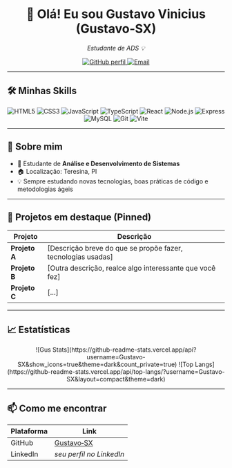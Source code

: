 <div align="center">
  <h1>👋 Olá! Eu sou Gustavo Vinicius (Gustavo‑SX)</h1>
  <p><em>Estudante de ADS 💡</em></p>

  <p>
    <a href="https://github.com/Gustavo-SX">
      <img src="https://img.shields.io/badge/GitHub‑Profile‑100000?style=for-the-badge&logo=github&logoColor=white" alt="GitHub perfil">
    </a>
    <a href="mailto:seu-email@exemplo.com">
      <img src="https://img.shields.io/badge/Email‑contato‑003366?style=for-the-badge&logo=gmail&logoColor=white" alt="Email">
    </a>
    <!-- Adicione mais badges: LinkedIn, etc. -->
  </p>
</div>

---

## 🛠️ Minhas Skills

<div align="center">
  <img src="https://img.shields.io/badge/HTML5‑E34F26?style=for-the-badge&logo=html5&logoColor=white" alt="HTML5">
  <img src="https://img.shields.io/badge/CSS3‑1572B6?style=for-the-badge&logo=css3&logoColor=white" alt="CSS3">
  <img src="https://img.shields.io/badge/JavaScript‑F7DF1E?style=for-the-badge&logo=javascript&logoColor=black" alt="JavaScript">
  <img src="https://img.shields.io/badge/TypeScript‑007ACC?style=for-the-badge&logo=typescript&logoColor=white" alt="TypeScript">
  <img src="https://img.shields.io/badge/React‑61DAFB?style=for-the-badge&logo=react&logoColor=black" alt="React">
  <img src="https://img.shields.io/badge/Node.js‑339933?style=for-the-badge&logo=node.js&logoColor=white" alt="Node.js">
  <img src="https://img.shields.io/badge/Express‑000000?style=for-the-badge&logo=express&logoColor=white" alt="Express">
  <img src="https://img.shields.io/badge/SQL/MySQL‑4479A1?style=for-the-badge&logo=mysql&logoColor=white" alt="MySQL">
  <img src="https://img.shields.io/badge/Git‑F05032?style=for-the-badge&logo=git&logoColor=white" alt="Git">
  <img src="https://img.shields.io/badge/Vite‑646CFF?style=for-the-badge&logo=vite&logoColor=white" alt="Vite">
</div>

---

## 🚀 Sobre mim

- 🎯 Estudante de **Análise e Desenvolvimento de Sistemas**  
- 🏠 Localização: Teresina, PI    
- 💡 Sempre estudando novas tecnologias, boas práticas de código e metodologias ágeis  

---

## 🔭 Projetos em destaque (Pinned)

| Projeto | Descrição |
|---|---|
| **Projeto A** | [Descrição breve do que se propõe fazer, tecnologias usadas] |
| **Projeto B** | [Outra descrição, realce algo interessante que você fez] |
| **Projeto C** | [...] |

---

## 📈 Estatísticas

<div align="center">
  ![Gus Stats](https://github-readme-stats.vercel.app/api?username=Gustavo-SX&show_icons=true&theme=dark&count_private=true)
  ![Top Langs](https://github-readme-stats.vercel.app/api/top-langs/?username=Gustavo-SX&layout=compact&theme=dark)
</div>

---

## 📫 Como me encontrar

| Plataforma | Link |
|---|---|
| GitHub | [Gustavo‑SX](https://github.com/Gustavo-SX) |
| LinkedIn | *seu perfil no LinkedIn* |


